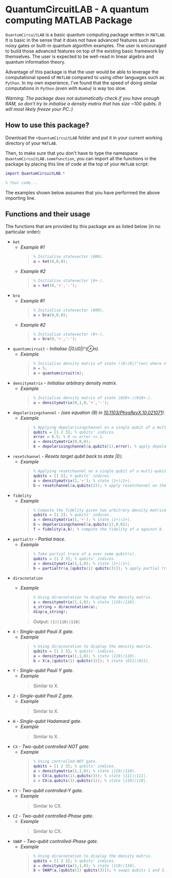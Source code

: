 # QuantumCircuitLAB - A quantum computing MATLAB Package

`QuantumCircuitLAB` is a basic quantum computing package written in `MATLAB`. It is basic in the sense that it does not have advanced features such as noisy gates or built-in quantum algorithm examples. The user is encouraged to build those advanced features on top of the existing basic framework by themselves. The user is expected to be well-read in linear algebra and quantum information theory.

Advantage of this package is that the user would be able to leverage the computational speed of `MATLAB` compared to using other languages such as `Python`. In my own experience, I've found that the speed of doing similar computations in `Python` *(even with `Numba`)* is way too slow.

*Warning: The package does not automatically check if you have enough RAM, so don't try to initialise a density matrix that has size ~100 qubits. It will most likely freeze your PC.:)*

## How to use this package?

Download the `+QuantumCircuitLAB` folder and put it in your current working directory of your `MATLAB`.

Then, to make sure that you don't have to type the namespace `QuantumCircuitLAB.somefunction`, you can import all the functions in the package by placing this line of code at the top of your `MATLAB` script:
```MATLAB
import QuantumCircuitLAB.*

% Your code...
```

The examples shown below assumes that you have performed the above importing line.

## Functions and their usage

The functions that are provided by this package are as listed below (in no particular order):

* `ket`
    * *Example #1*
        > ```MATLAB
        > % Initialise statevector |000⟩.
        > a = ket(0,0,0);
        > ```
    * *Example #2*
        > ```MATLAB
        > % Initialise statevector |0+-⟩.
        > a = ket(0,'+','-');
        > ```
* `bra`
    * *Example #1*
        > ```MATLAB
        > % Initialise statevector ⟨000|.
        > a = bra(0,0,0);
        > ```
    * *Example #2*
        > ```MATLAB
        > % Initialise statevector ⟨0+-|.
        > a = bra(0,'+','-');
        > ```
* `quantumcircuit` - *Initialise (|0⟩⟨0|)^(⊗n)*.
    * *Example*
        > ```MATLAB
        > % Initialise density matrix of state (|0⟩⟨0|)^(⊗n) where n is the number of qubits.
        > n = 5;
        > a = quantumcircuit(n);
        > ```
* `densitymatrix` - *Initialise arbitrary density matrix*.
    * *Example*
        > ```MATLAB
        > % Initialise density matrix of state |010+-⟩⟨010+-|.
        > a = densitymatrix(0,1,0,'+','-');
        > ```
* `depolarisingchannel` - *(see equation (8) in [10.1103/PhysRevX.10.021071](https://doi.org/10.1103/PhysRevX.10.021071))*.
    * *Example*
        > ```MATLAB
        > % Applying depolarisingchannel on a single qubit of a multi-qubit system.
        > qubits = [1 2 3]; % qubits' indices.
        > error = 0.5; % 0 <= error <= 1.
        > a = densitymatrix(0,0,0);
        > b = depolarisingchannel(a,qubits(1),error); % apply depolarisingchannel on the 1st qubit.
        > ```
* `resetchannel` - *Resets target qubit back to state |0⟩*.
    * *Example*
        > ```MATLAB
        > % Applying resetchannel on a single qubit of a multi-qubit system.
        > qubits = [1 2]; % qubits' indices.
        > a = densitymatrix(1,'+'); % state |1+⟩⟨1+|.
        > b = resetchannel(a,qubits(2)); % apply resetchannel on the 2nd qubit. b is now |10⟩⟨10|.
        > ```
* `fidelity`
    * *Example*
        > ```MATLAB
        > % Compute the fidelity given two arbitrary density matrices.
        > qubits = [1 2]; % qubits' indices.
        > a = densitymatrix(1,'+'); % state |1+⟩⟨1+|.
        > b = depolarisingchannel(a,qubits(1),0.01);
        > f = fidelity(a,b); % compute the fidelity of a against b.
        > ```
* `partialtr` - *Partial trace*.
    * *Example*
        > ```MATLAB
        > % Take partial trace of a over some qubit(s).
        > qubits = [1 2 3]; % qubits' indices.
        > a = densitymatrix(1,1,0); % state |1+⟩⟨1+|.
        > b = partialtr(a,[qubits(1) qubits(3)]); % apply partial trace over qubits 1 and 3. Resulting density matrix is of dimension 2×2 since two qubits have been thrown away.
        > ```
* `diracnotation`
    * *Example*
        > ```MATLAB
        > % Using diracnotation to display the density matrix.
        > a = densitymatrix(1,1,0); % state |110⟩⟨110|.
        > a_string = diracnotation(a);
        > disp(a_string);
        > ```

        > Output: `(1)|110⟩⟨110|`
* `X` - *Single-qubit Pauli X gate*.
    * *Example*
        > ```MATLAB
        > % Using diracnotation to display the density matrix.
        > qubits = [1 2 3]; % qubits' indices.
        > a = densitymatrix(1,1,0); % state |110⟩⟨110|.
        > b = X(a,[qubits(1) qubits(3)]); % state |011⟩⟨011|.
        > ```
* `Y` - *Single-qubit Pauli Y gate*.
    * *Example*
        > Similar to X.
* `Z` - *Single-qubit Pauli Z gate*.
    * *Example*
        > Similar to X.
* `H` - *Single-qubit Hadamard gate*.
    * *Example*
        > Similar to X.
* `CX` - *Two-qubit controlled-NOT gate*.
    * *Example*
        > ```MATLAB
        > % Using controlled-NOT gate.
        > qubits = [1 2 3]; % qubits' indices.
        > a = densitymatrix(1,1,0); % state |110⟩⟨110|.
        > b = CX(a,qubits(1),qubits(3)); % state |111⟩⟨111|.
        > c = CX(a,qubits(3),qubits(1)); % state |110⟩⟨110|.
        > ```
* `CY` - *Two-qubit controlled-Y gate*.
    * *Example*
        > Similar to CX.
* `CZ` - *Two-qubit controlled-Phase gate*.
    * *Example*
        > Similar to CX.
* `SWAP` - *Two-qubit controlled-Phase gate*.
    * *Example*
        > ```MATLAB
        > % Using diracnotation to display the density matrix.
        > qubits = [1 2 3]; % qubits' indices.
        > a = densitymatrix(1,1,0); % state |110⟩⟨110|.
        > b = SWAP(a,[qubits(1) qubits(3)]); % swaps qubits 1 and 3.
        > ```
